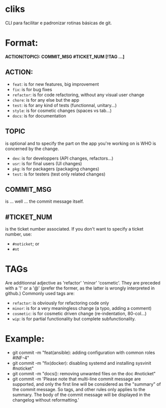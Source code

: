 # cliks
CLI para facilitar e padronizar rotinas básicas de git.


# Format:
  
__ACTION(TOPIC): COMMIT_MSG #TICKET_NUM [!TAG ...]__


## ACTION:

- `feat`: is for new features, big improvement
- `fix`: is for bug fixes
- `refactor`: is for code refactoring, without any visual user change
- `chore`: is for any else but the app
- `test`: is for any kind of tests (functionnal, unitary...)
- `style`: is for cosmetic changes (spaces vs tab...)
- `docs`: is for documentation


## TOPIC 

is optional and to specify the part on the app you're working on is WHO is concerned by the change.

- `dev`:  is for developpers (API changes, refactors...)
- `usr`:  is for final users (UI changes)
- `pkg`:  is for packagers   (packaging changes)
- `test`: is for testers     (test only related changes)


## COMMIT_MSG 

is ... well ... the commit message itself.


## #TICKET_NUM 

is the ticket number associated. If you don't want to specify a ticket number, use:
- `#noticket`; or
- `#nt`


# TAGs 

Are additionnal adjective as 'refactor' 'minor' 'cosmetic'. They are preceded with a '!' or a '@' (prefer the former, as the latter is wrongly interpreted in github.) Commonly used tags are:

- `refactor`: is obviously for refactoring code only
- `minor`: is for a very meaningless change (a typo, adding a comment)
- `cosmetic`: is for cosmetic driven change (re-indentation, 80-col...)
- `wip`: is for partial functionality but complete subfunctionality.


# Example:

- git commit -m "feat(ansible): adding configuration with common roles #INF-4"
- git commit -m "fix(docker): disabling systemd and installing sysvinit #noticket"
- git commit -m "docs(): removing unwanted files on the doc #noticket"
- git commit -m 'Please note that multi-line commit message are supported, and only the first line will be considered as the "summary" of the commit message. So tags, and other rules only applies to the summary.  The body of the commit message will be displayed in the changelog without reformatting.'

